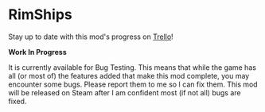 # RimShips

Stay up to date with this mod's progress on [Trello](https://trello.com/b/xOZiNOOU/rimships)!

**Work In Progress**

It is currently available for Bug Testing. This means that while the game has all (or most of) the features added that make this mod complete, you may encounter some bugs.  Please report them to me so I can fix them.  This mod will be released on Steam after I am confident most (if not all) bugs are fixed.
